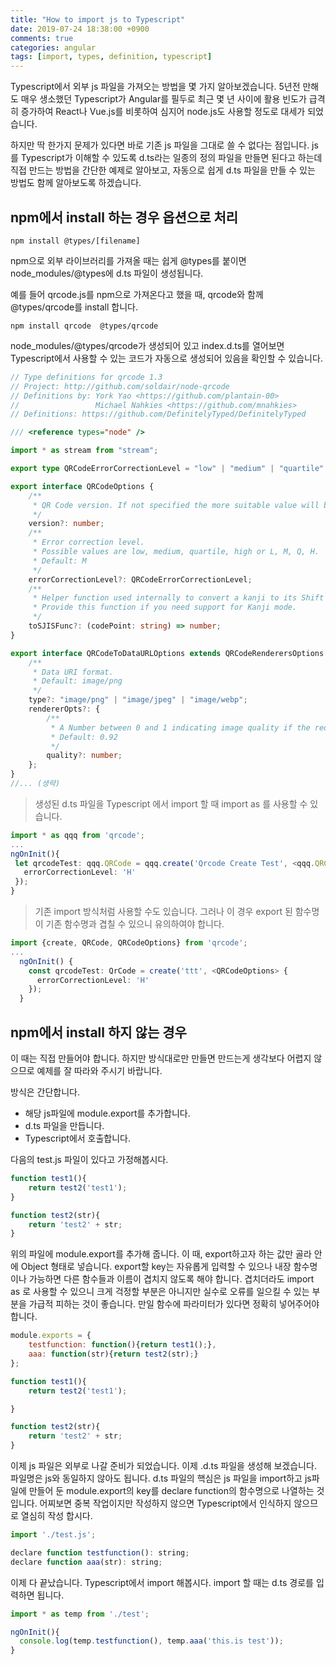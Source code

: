 ```yaml
---
title: "How to import js to Typescript"
date: 2019-07-24 18:38:00 +0900
comments: true
categories: angular
tags: [import, types, definition, typescript]
---
```



Typescript에서 외부 js 파일을 가져오는 방법을 몇 가지 알아보겠습니다.
5년전 만해도 매우 생소했던 Typescript가 Angular를 필두로 최근 몇 년 사이에 활용 빈도가 급격히 증가하여 React나 Vue.js를 비롯하여 심지어 node.js도 사용할 정도로 대세가 되었습니다.

하지만 딱 한가지 문제가 있다면 바로 기존 js 파일을 그대로 쓸 수 없다는 점입니다.
js를 Typescript가 이해할 수 있도록 d.ts라는 일종의 정의 파일을 만들면 된다고 하는데 
직접 만드는 방법을 간단한 예제로 알아보고, 자동으로 쉽게 d.ts 파일을 만들 수 있는 방법도 함께 알아보도록 하겠습니다.



## npm에서 install 하는 경우 옵션으로 처리

    npm install @types/[filename]


npm으로 외부 라이브러리를 가져올 때는 쉽게 @types를 붙이면 node_modules/@types에 d.ts 파일이 생성됩니다.

예를 들어 qrcode.js를 npm으로 가져온다고 했을 때, qrcode와 함께 @types/qrcode를 install 합니다.


```node
npm install qrcode  @types/qrcode
```

node_modules/@types/qrcode가 생성되어 있고 index.d.ts를 열어보면 Typescript에서 사용할 수 있는 코드가 자동으로 생성되어 있음을 확인할 수 있습니다.

```ts
// Type definitions for qrcode 1.3
// Project: http://github.com/soldair/node-qrcode
// Definitions by: York Yao <https://github.com/plantain-00>
//                 Michael Nahkies <https://github.com/mnahkies>
// Definitions: https://github.com/DefinitelyTyped/DefinitelyTyped

/// <reference types="node" />

import * as stream from "stream";

export type QRCodeErrorCorrectionLevel = "low" | "medium" | "quartile" | "high" | "L" | "M" | "Q" | "H";

export interface QRCodeOptions {
    /**
     * QR Code version. If not specified the more suitable value will be calculated.
     */
    version?: number;
    /**
     * Error correction level.
     * Possible values are low, medium, quartile, high or L, M, Q, H.
     * Default: M
     */
    errorCorrectionLevel?: QRCodeErrorCorrectionLevel;
    /**
     * Helper function used internally to convert a kanji to its Shift JIS value.
     * Provide this function if you need support for Kanji mode.
     */
    toSJISFunc?: (codePoint: string) => number;
}

export interface QRCodeToDataURLOptions extends QRCodeRenderersOptions {
    /**
     * Data URI format.
     * Default: image/png
     */
    type?: "image/png" | "image/jpeg" | "image/webp";
    rendererOpts?: {
        /**
         * A Number between 0 and 1 indicating image quality if the requested type is image/jpeg or image/webp.
         * Default: 0.92
         */
        quality?: number;
    };
}
//... (생략)
```


> 생성된 d.ts 파일을 Typescript 에서 import 할 때 import as 를 사용할 수 있습니다. 


```ts
import * as qqq from 'qrcode';
...
ngOnInit(){
 let qrcodeTest: qqq.QRCode = qqq.create('Qrcode Create Test', <qqq.QRCodeOptions>{
   errorCorrectionLevel: 'H'
 });
}
```


> 기존 import 방식처럼 사용할 수도 있습니다. 그러나 이 경우 export 된 함수명이 기존 함수명과 겹칠 수 있으니 유의하여야 합니다.

```ts
import {create, QRCode, QRCodeOptions} from 'qrcode';
...
  ngOnInit() {
    const qrcodeTest: QrCode = create('ttt', <QRCodeOptions> {
      errorCorrectionLevel: 'H'
    });
  }
```




## npm에서 install 하지 않는 경우 
이 때는 직접 만들어야 합니다. 하지만 방식대로만 만들면 만드는게 생각보다 어렵지 않으므로 예제를 잘 따라와 주시기 바랍니다.

방식은 간단합니다.
- 해당 js파일에 module.export를 추가합니다.
- d.ts 파일을 만듭니다.
- Typescript에서 호출합니다.



다음의 test.js 파일이 있다고 가정해봅시다.
```js
function test1(){
    return test2('test1');
}

function test2(str){
    return 'test2' + str;
}
```

위의 파일에 module.export를 추가해 줍니다. 
이 때, export하고자 하는 값만 골라 안에 Object 형태로 넣습니다.
export할 key는 자유롭게 입력할 수 있으나 내장 함수명이나 가능하면 다른 함수들과 이름이 겹치지 않도록 해야 합니다.
겹치더라도 import as 로 사용할 수 있으니 크게 걱정할 부분은 아니지만 실수로 오류를 일으킬 수 있는 부분을 가급적 피하는 것이 좋습니다.
만일 함수에 파라미터가 있다면 정확히 넣어주어야 합니다.

```js
module.exports = {
    testfunction: function(){return test1();},
    aaa: function(str){return test2(str);}
};

function test1(){
    return test2('test1');

}

function test2(str){
    return 'test2' + str;
}
```

이제 js 파일은 외부로 나갈 준비가 되었습니다. 이제 .d.ts 파일을 생성해 보겠습니다. 파일명은 js와 동일하지 않아도 됩니다.
d.ts 파일의 핵심은 js 파일을 import하고 js파일에 만들어 둔 module.export의 key를 declare function의 함수명으로 나열하는 것입니다.
어찌보면 중복 작업이지만 작성하지 않으면 Typescript에서 인식하지 않으므로 열심히 작성 합시다.


```js
import './test.js';

declare function testfunction(): string;
declare function aaa(str): string;
```

이제 다 끝났습니다.
Typescript에서 import 해봅시다. 
import 할 때는 d.ts 경로를 입력하면 됩니다. 

```ts
import * as temp from './test';

ngOnInit(){
  console.log(temp.testfunction(), temp.aaa('this.is test'));
}
```
